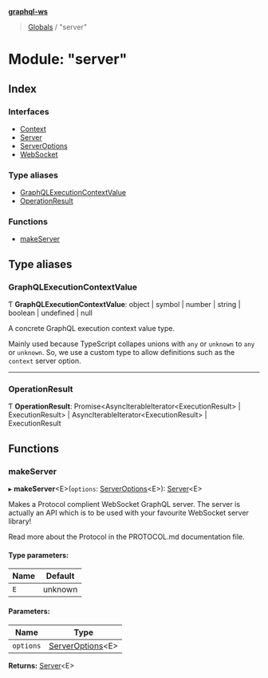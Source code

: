 **[graphql-ws](../README.md)**

> [Globals](../README.md) / "server"

# Module: "server"

## Index

### Interfaces

* [Context](../interfaces/_server_.context.md)
* [Server](../interfaces/_server_.server.md)
* [ServerOptions](../interfaces/_server_.serveroptions.md)
* [WebSocket](../interfaces/_server_.websocket.md)

### Type aliases

* [GraphQLExecutionContextValue](_server_.md#graphqlexecutioncontextvalue)
* [OperationResult](_server_.md#operationresult)

### Functions

* [makeServer](_server_.md#makeserver)

## Type aliases

### GraphQLExecutionContextValue

Ƭ  **GraphQLExecutionContextValue**: object \| symbol \| number \| string \| boolean \| undefined \| null

A concrete GraphQL execution context value type.

Mainly used because TypeScript collapes unions
with `any` or `unknown` to `any` or `unknown`. So,
we use a custom type to allow definitions such as
the `context` server option.

___

### OperationResult

Ƭ  **OperationResult**: Promise\<AsyncIterableIterator\<ExecutionResult> \| ExecutionResult> \| AsyncIterableIterator\<ExecutionResult> \| ExecutionResult

## Functions

### makeServer

▸ **makeServer**\<E>(`options`: [ServerOptions](../interfaces/_server_.serveroptions.md)\<E>): [Server](../interfaces/_server_.server.md)\<E>

Makes a Protocol complient WebSocket GraphQL server. The server
is actually an API which is to be used with your favourite WebSocket
server library!

Read more about the Protocol in the PROTOCOL.md documentation file.

#### Type parameters:

Name | Default |
------ | ------ |
`E` | unknown |

#### Parameters:

Name | Type |
------ | ------ |
`options` | [ServerOptions](../interfaces/_server_.serveroptions.md)\<E> |

**Returns:** [Server](../interfaces/_server_.server.md)\<E>
